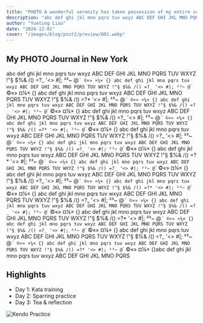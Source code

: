 ```yaml
---
title: "PHOTO A wonderful serenity has taken possession of my entire soul, like these sweet mornings of spring which I enjoy with"
description: "abc def ghi jkl mno pqrs tuv wxyz ABC DEF GHI JKL MNO PQRS TUV WXYZ abc def ghi jkl mno pqrs tuv wxyz ABC DEF GHI JKL MNO PQRS TUV WXYZ abc def ghi jkl mno pqrs tuv wxyz ABC DEF GHI JKL MNO PQRS TUV WXYZ"
author: "Yueting Liao"
date: "2024-12-01"
cover: "/images/blog/post2/preview/001.webp"
---
```


## My PHOTO Journal in New York

abc def ghi jkl mno pqrs tuv wxyz ABC DEF GHI JKL MNO PQRS TUV WXYZ !"§ $%& /() =?_ '<> #|; ²³~ @`´ ©«» ¤¼× {} abc def ghi jkl mno pqrs tuv wxyz ABC DEF GHI JKL MNO PQRS TUV WXYZ !"§ $%& /() =?_ '<> #|; ²³~ @`´ ©«» ¤¼× {} abc def ghi jkl mno pqrs tuv wxyz ABC DEF GHI JKL MNO PQRS TUV WXYZ !"§ $%& /() =?* '<> #|; ²³~ @`´ ©«» ¤¼× {} abc def ghi jkl mno pqrs tuv wxyz ABC DEF GHI JKL MNO PQRS TUV WXYZ !"§ $%& /() =?_ '<> #|; ²³~ @`´ ©«» ¤¼× {} abc def ghi jkl mno pqrs tuv wxyz ABC DEF GHI JKL MNO PQRS TUV WXYZ !"§ $%& /() =?_ '<> #|; ²³~ @`´ ©«» ¤¼× {} abc def ghi jkl mno pqrs tuv wxyz ABC DEF GHI JKL MNO PQRS TUV WXYZ !"§ $%& /() =?* '<> #|; ²³~ @`´ ©«» ¤¼× {} abc def ghi jkl mno pqrs tuv wxyz ABC DEF GHI JKL MNO PQRS TUV WXYZ !"§ $%& /() =?_ '<> #|; ²³~ @`´ ©«» ¤¼× {} abc def ghi jkl mno pqrs tuv wxyz ABC DEF GHI JKL MNO PQRS TUV WXYZ !"§ $%& /() =?_ '<> #|; ²³~ @`´ ©«» ¤¼× {} abc def ghi jkl mno pqrs tuv wxyz ABC DEF GHI JKL MNO PQRS TUV WXYZ !"§ $%& /() =?* '<> #|; ²³~ @`´ ©«» ¤¼× {} abc def ghi jkl mno pqrs tuv wxyz ABC DEF GHI JKL MNO PQRS TUV WXYZ !"§ $%& /() =?_ '<> #|; ²³~ @`´ ©«» ¤¼× {} abc def ghi jkl mno pqrs tuv wxyz ABC DEF GHI JKL MNO PQRS TUV WXYZ !"§ $%& /() =?_ '<> #|; ²³~ @`´ ©«» ¤¼× {} abc def ghi jkl mno pqrs tuv wxyz ABC DEF GHI JKL MNO PQRS TUV WXYZ !"§ $%& /() =?* '<> #|; ²³~ @`´ ©«» ¤¼× {} abc def ghi jkl mno pqrs tuv wxyz ABC DEF GHI JKL MNO PQRS TUV WXYZ !"§ $%& /() =?_ '<> #|; ²³~ @`´ ©«» ¤¼× {} abc def ghi jkl mno pqrs tuv wxyz ABC DEF GHI JKL MNO PQRS TUV WXYZ !"§ $%& /() =?_ '<> #|; ²³~ @`´ ©«» ¤¼× {} abc def ghi jkl mno pqrs tuv wxyz ABC DEF GHI JKL MNO PQRS TUV WXYZ !"§ $%& /() =?* '<> #|; ²³~ @`´ ©«» ¤¼× {} abc def ghi jkl mno pqrs tuv wxyz ABC DEF GHI JKL MNO PQRS TUV WXYZ !"§ $%& /() =?_ '<> #|; ²³~ @`´ ©«» ¤¼× {} abc def ghi jkl mno pqrs tuv wxyz ABC DEF GHI JKL MNO PQRS TUV WXYZ !"§ $%& /() =?_ '<> #|; ²³~ @`´ ©«» ¤¼× {} abc def ghi jkl mno pqrs tuv wxyz ABC DEF GHI JKL MNO PQRS TUV WXYZ !"§ $%& /() =?* '<> #|; ²³~ @`´ ©«» ¤¼× {}abc def ghi jkl mno pqrs tuv wxyz ABC DEF GHI JKL MNO PQRS

## Highlights

- Day 1: Kata training
- Day 2: Sparring practice
- Day 3: Tea & reflection

![Kendo Practice](/images/blog/post2/preview/002.webp)
